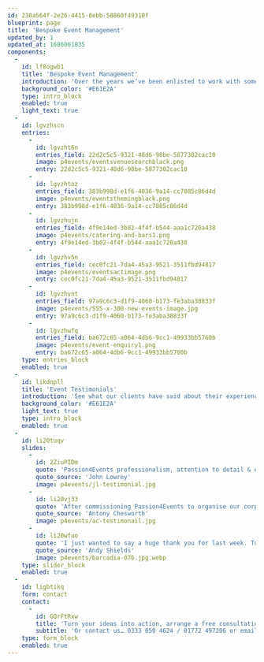 ```yaml
---
id: 230a564f-2e26-4415-8ebb-58860f49310f
blueprint: page
title: 'Bespoke Event Management'
updated_by: 1
updated_at: 1686061835
components:
  -
    id: lf8ogwb1
    title: 'Bespoke Event Management'
    introduction: 'Over the years we’ve been enlisted to work with some of the world’s leading brands, including Disney, Sony Pictures, Experian, MOBO and Barclays Bank. Providing all levels of support and proving our nous in bespoke event management. Specialists in marquee events, these blank canvases allow our creative potential to peak. Whether it’s simply an initial concept or an exacting specification, our team will deliver and exceed expectations every time.'
    background_color: '#E61E2A'
    type: intro_block
    enabled: true
    light_text: true
  -
    id: lgvzhscn
    entries:
      -
        id: lgvzht6n
        entries_field: 22d2c5c5-9321-48d6-98be-5877302cac10
        image: p4events/eventsvenuesearchblack.png
        entry: 22d2c5c5-9321-48d6-98be-5877302cac10
      -
        id: lgvzhtoz
        entries_field: 383b998d-e1f6-4036-9a14-cc7085c86d4d
        image: p4events/eventsthemingblack.png
        entry: 383b998d-e1f6-4036-9a14-cc7085c86d4d
      -
        id: lgvzhujn
        entries_field: 4f9e14ed-3b82-4f4f-b544-aaa1c720a438
        image: p4events/catering-and-bars1.png
        entry: 4f9e14ed-3b82-4f4f-b544-aaa1c720a438
      -
        id: lgvzhv5n
        entries_field: cec0fc21-7da4-45a3-9521-3511fbd94817
        image: p4events/eventsactimage.png
        entry: cec0fc21-7da4-45a3-9521-3511fbd94817
      -
        id: lgvzhvnt
        entries_field: 97a9c6c3-d1f9-4060-b173-fe3aba38833f
        image: p4events/555-x-300-new-events-image.jpg
        entry: 97a9c6c3-d1f9-4060-b173-fe3aba38833f
      -
        id: lgvzhwfq
        entries_field: ba672c65-a064-4db6-9cc1-49933bb5760b
        image: p4events/event-enquiry1.png
        entry: ba672c65-a064-4db6-9cc1-49933bb5760b
    type: entries_block
    enabled: true
  -
    id: likdnpll
    title: 'Event Testimonials'
    introduction: 'See what our clients have said about their experience with us.'
    background_color: '#E61E2A'
    light_text: true
    type: intro_block
    enabled: true
  -
    id: li20tuqv
    slides:
      -
        id: 2ZiuPIDm
        quote: 'Passion4Events professionalism, attention to detail & event execution is second to none. Whether they are running a private intimate gathering or a large corporate event, they always exceed the clients expectations,  getting  results with professionalism and style.'
        quote_source: 'John Lowrey'
        image: p4events/jl-testimonial.jpg
      -
        id: li20vj33
        quote: 'After commissioning Passion4Events to organise our corporate incentives, we have seen a rise in participants, saved on staff time in the planning, & benefited from discounted rates and cost savings across all activities. I would not hesitate in recommending them.'
        quote_source: 'Antony Chesworth'
        image: p4events/ac-testimonail.jpg
      -
        id: li20wfuo
        quote: 'I just wanted to say a huge thank you for last week. Tuesday night exceeded all expectations. The whole event ran like clockwork and the feedback we have received already has been incredible.'
        quote_source: 'Andy Shields'
        image: p4events/barcadia-076.jpg.webp
    type: slider_block
    enabled: true
  -
    id: ligbtikq
    form: contact
    contact:
      -
        id: GQrFtRxw
        title: 'Turn your ideas into action, arrange a free consultation'
        subtitle: 'Or contact us… 0333 050 4624 / 01772 497206 or email us: info@p4events.co.uk'
    type: form_block
    enabled: true
---
```

